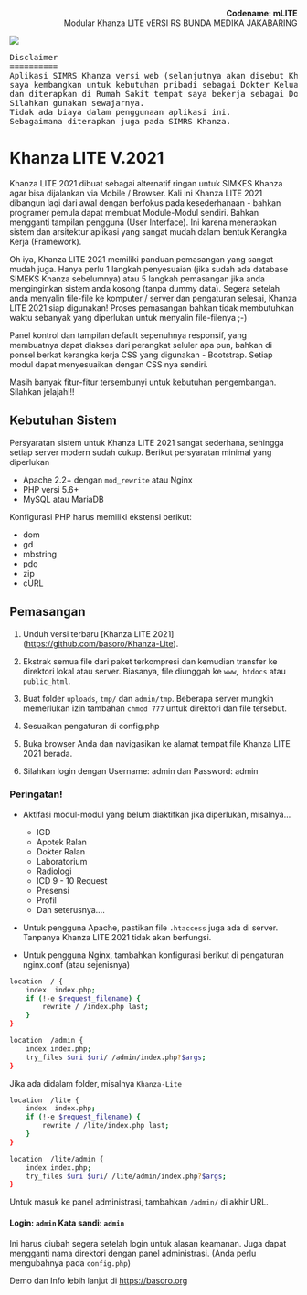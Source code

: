 <p align="right">
    <b>Codename: mLITE</b><br>
    Modular Khanza LITE vERSI RS BUNDA MEDIKA JAKABARING
</p>

<p>
<img src="https://raw.githubusercontent.com/basoro/Khanza-Lite/master/mlite.png">
</p>
<pre>
Disclaimer
==========
Aplikasi SIMRS Khanza versi web (selanjutnya akan disebut KhanzaLITE),
saya kembangkan untuk kebutuhan pribadi sebagai Dokter Keluarga
dan diterapkan di Rumah Sakit tempat saya bekerja sebagai Dokter.
Silahkan gunakan sewajarnya.
Tidak ada biaya dalam penggunaan aplikasi ini.
Sebagaimana diterapkan juga pada SIMRS Khanza.
</pre>

# Khanza LITE V.2021

Khanza LITE 2021  dibuat sebagai alternatif ringan untuk SIMKES Khanza agar bisa dijalankan via Mobile / Browser. Kali ini Khanza LITE 2021  dibangun lagi dari awal dengan berfokus pada kesederhanaan - bahkan programer pemula dapat membuat Module-Modul sendiri. Bahkan mengganti tampilan pengguna (User Interface). Ini karena menerapkan sistem dan arsitektur aplikasi yang sangat mudah dalam bentuk Kerangka Kerja (Framework).

Oh iya, Khanza LITE 2021  memiliki panduan pemasangan yang sangat mudah juga. Hanya perlu 1 langkah penyesuaian (jika sudah ada database SIMEKS Khanza sebelumnya) atau 5 langkah pemasangan jika anda menginginkan sistem anda kosong (tanpa dummy data). Segera setelah anda menyalin file-file ke komputer / server dan pengaturan selesai, Khanza LITE 2021  siap digunakan! Proses pemasangan bahkan tidak membutuhkan waktu sebanyak yang diperlukan untuk menyalin file-filenya ;-)

Panel kontrol dan tampilan default sepenuhnya responsif, yang membuatnya dapat diakses dari perangkat seluler apa pun, bahkan di ponsel berkat kerangka kerja CSS yang digunakan - Bootstrap. Setiap modul dapat menyesuaikan dengan CSS nya sendiri.

Masih banyak fitur-fitur tersembunyi untuk kebutuhan pengembangan. Silahkan jelajahi!!


Kebutuhan Sistem
----------------

Persyaratan sistem untuk Khanza LITE 2021  sangat sederhana, sehingga setiap server modern sudah cukup. Berikut persyaratan minimal yang diperlukan

+ Apache 2.2+ dengan `mod_rewrite` atau Nginx
+ PHP versi 5.6+
+ MySQL atau MariaDB

Konfigurasi PHP harus memiliki ekstensi berikut:

+ dom
+ gd
+ mbstring
+ pdo
+ zip
+ cURL

Pemasangan
----------

1. Unduh versi terbaru [Khanza LITE 2021] (https://github.com/basoro/Khanza-Lite).

2. Ekstrak semua file dari paket terkompresi dan kemudian transfer ke direktori lokal atau server. Biasanya, file diunggah ke `www`,` htdocs` atau `public_html`.

3. Buat folder `uploads`, `tmp/` dan `admin/tmp`. Beberapa server mungkin memerlukan izin tambahan `chmod 777` untuk direktori dan file tersebut.

4. Sesuaikan pengaturan di config.php

5. Buka browser Anda dan navigasikan ke alamat tempat file Khanza LITE 2021 berada.

6. Silahkan login dengan Username: admin dan Password: admin


### Peringatan!

+ Aktifasi modul-modul yang belum diaktifkan jika diperlukan, misalnya...
  - IGD
  - Apotek Ralan
  - Dokter Ralan
  - Laboratorium
  - Radiologi
  - ICD 9 - 10 Request
  - Presensi
  - Profil
  - Dan seterusnya....

+ Untuk pengguna Apache, pastikan file `.htaccess` juga ada di server. Tanpanya Khanza LITE 2021 tidak akan berfungsi.
+ Untuk pengguna Nginx, tambahkan konfigurasi berikut di pengaturan nginx.conf (atau sejenisnya)

```bash
location  / {
    index  index.php;
    if (!-e $request_filename) {
        rewrite / /index.php last;
    }
}

location  /admin {
    index index.php;
    try_files $uri $uri/ /admin/index.php?$args;
}
```

Jika ada didalam folder, misalnya `Khanza-Lite`

```bash
location  /lite {
    index  index.php;
    if (!-e $request_filename) {
        rewrite / /lite/index.php last;
    }
}

location  /lite/admin {
    index index.php;
    try_files $uri $uri/ /lite/admin/index.php?$args;
}
```

Untuk masuk ke panel administrasi, tambahkan `/admin/` di akhir URL.
#### Login: `admin` Kata sandi: `admin`
Ini harus diubah segera setelah login untuk alasan keamanan. Juga dapat mengganti nama direktori dengan panel administrasi.  (Anda perlu mengubahnya pada `config.php`)

Demo dan Info lebih lanjut di https://basoro.org
